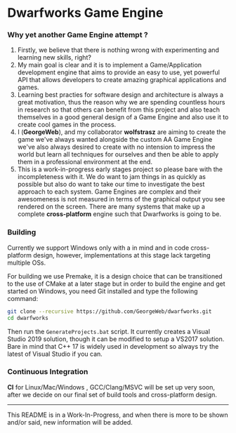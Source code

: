 # Dwarfworks Game Engine

### Why yet another Game Engine attempt ?

1. Firstly, we believe that there is nothing wrong with experimenting and learning new skills, right?
2. My main goal is clear and it is to implement a Game/Application development engine that aims to provide an easy to use, yet powerful API that allows developers to create amazing graphical applications and games.
3. Learning best practies for software design and architecture is always a great motivation, thus the reason why we are spending countless hours in research so that others can benefit from this project and also teach themselves in a good general design of a Game Engine and also use it to create cool games in the process.
4. I (**GeorgeWeb**), and my collaborator **wolfstrasz** are aiming to create the game we've always wanted alongside the custom AA Game Engine we've also always desired to create with no intension to impress the world but learn all techniques for ourselves and then be able to apply them in a professional environment at the end.
5. This is a work-in-progress early stages project so please bare with the incompleteness with it. We do want to jam things in as quickly as possible but also do
want to take our time to investigate the best approach to each system. Game Engines are complex and their awesomeness is not measured in terms of the graphical
output you see rendered on the screen. There are many systems that make up a complete **cross-platform** engine such that Dwarfworks is going to be.

### Building

Currently we support Windows only with a in mind and in code cross-platform design, however, implementations at this stage lack targeting multiple OSs.

For building we use Premake, it is a design choice that can be transitioned to the use of CMake at a later stage but in order to build the engine and
get started on Windows, you need Git installed and type the following command:

```bash
git clone --recursive https://github.com/GeorgeWeb/dwarfworks.git
cd dwarfworks
```

Then run the `GenerateProjects.bat` script. It currently creates a Visual Studio 2019 solution, though it can be modified to setup a VS2017 solution.
Bare in mind that C++ 17 is widely used in development so always try the latest of Visual Studio if you can.

### Continuous Integration

**CI** for Linux/Mac/Windows , GCC/Clang/MSVC will be set up very soon, after we decide on our final set of build tools and cross-platform design.

---

This README is in a Work-In-Progress, and when there is more to be shown and/or said, new information will be added.
